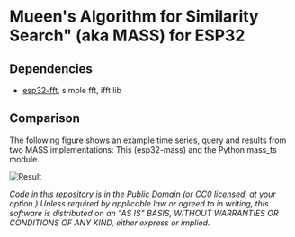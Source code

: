Mueen's Algorithm for Similarity Search" (aka MASS) for ESP32
====================

## Dependencies
- [esp32-fft](https://github.com/fakufaku/esp32-fft), simple fft, ifft lib

## Comparison
The following figure shows an example time series, query and results from two MASS implementations: This (esp32-mass) and the Python mass_ts module.

![Result](https://github.com/sebastianPsm/esp32_mass/raw/master/9C1DC361-6EDD-4E39-B8A2-A0EFB299D044.png)

*Code in this repository is in the Public Domain (or CC0 licensed, at your option.)
Unless required by applicable law or agreed to in writing, this
software is distributed on an "AS IS" BASIS, WITHOUT WARRANTIES OR
CONDITIONS OF ANY KIND, either express or implied.*
